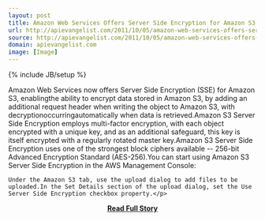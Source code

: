 ```yaml
---
layout: post
title: Amazon Web Services Offers Server Side Encryption for Amazon S3
url: http://apievangelist.com/2011/10/05/amazon-web-services-offers-server-side-encryption-for-amazon-s3/
source: http://apievangelist.com/2011/10/05/amazon-web-services-offers-server-side-encryption-for-amazon-s3/
domain: apievangelist.com
image: [Image]
---
```

{% include JB/setup %}<p>Amazon Web Services now offers Server Side Encryption (SSE) for Amazon S3, enablingthe ability to encrypt data stored in Amazon S3, by adding an additional request header when writing the object to Amazon S3, with decryptionoccurringautomatically when data is retrieved.Amazon S3 Server Side Encryption employs multi-factor encryption, with each object encrypted with a unique key, and as an additional safeguard, this key is itself encrypted with a regularly rotated master key.Amazon S3 Server Side Encryption uses one of the strongest block ciphers available -- 256-bit Advanced Encryption Standard (AES-256).You can start using Amazon S3 Server Side Encryption in the AWS Management Console:

	Under the Amazon S3 tab, use the upload dialog to add files to be uploaded.In the Set Details section of the upload dialog, set the Use Server Side Encryption checkbox property.</p>
<center><p><a href="http://apievangelist.com/2011/10/05/amazon-web-services-offers-server-side-encryption-for-amazon-s3/" style='padding:25px; font-sze:18px; font-weight: bold;'>Read Full Story</a></p></center>
